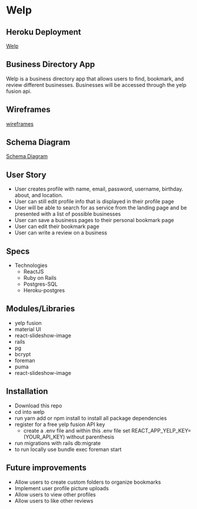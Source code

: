 # Welp

## Heroku Deployment

[Welp](https://welpme.herokuapp.com/)

## Business Directory App

Welp is a business directory app that allows users to find, bookmark, and review different businesses. Businesses will be accessed through the yelp fusion api.

## Wireframes

[wireframes](https://imgur.com/a/xB59vAM)

## Schema Diagram

[Schema Diagram](https://imgur.com/YnbpJhm)

## User Story

- User creates profile with name, email, password, username, birthday. about, and location.
- User can still edit profile info that is displayed in their profile page
- User will be able to search for as service from the landing page and be presented with a list of possible businesses
- User can save a business pages to their personal bookmark page
- User can edit their bookmark page
- User can write a review on a business

## Specs

- Technologies
  - ReactJS
  - Ruby on Rails
  - Postgres-SQL
  - Heroku-postgres

## Modules/Libraries

- yelp fusion
- material UI
- react-slideshow-image
- rails
- pg
- bcrypt
- foreman
- puma
- react-slideshow-image

## Installation

- Download this repo
- cd into welp
- run yarn add or npm install to install all package dependencies
- register for a free yelp fusion API key
  - create a .env file and within this .env file set REACT_APP_YELP_KEY=(YOUR_API_KEY) without parenthesis
- run migrations with rails db:migrate
- to run locally use bundle exec foreman start

## Future improvements

- Allow users to create custom folders to organize bookmarks
- Implement user profile picture uploads
- Allow users to view other profiles
- Allow users to like other reviews
